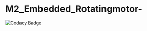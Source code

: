 # M2_Embedded_Rotatingmotor-

[![Codacy Badge](https://api.codacy.com/project/badge/Grade/4394acc8576947e7a37ceb3eb76f2e52)](https://app.codacy.com/gh/hemanthkandasamy/M2_Embedded_Rotatingmotor-?utm_source=github.com&utm_medium=referral&utm_content=hemanthkandasamy/M2_Embedded_Rotatingmotor-&utm_campaign=Badge_Grade_Settings)